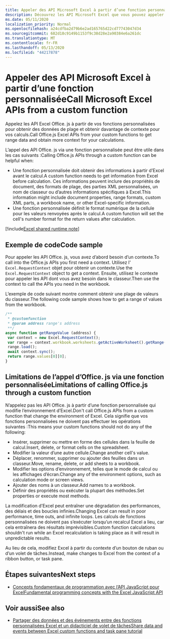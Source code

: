 ```yaml
---
title: Appeler des API Microsoft Excel à partir d’une fonction personnalisée
description: Découvrez les API Microsoft Excel que vous pouvez appeler à partir de votre fonction personnalisée.
ms.date: 05/11/2020
localization_priority: Normal
ms.openlocfilehash: a24cdfba2d79b6e2ad165765d22cd77743047d34
ms.sourcegitcommit: 682d18c9149b1153f9c38d28e2a90384e6a261dc
ms.translationtype: MT
ms.contentlocale: fr-FR
ms.lasthandoff: 05/13/2020
ms.locfileid: "44217878"
---
```

# <a name="call-microsoft-excel-apis-from-a-custom-function"></a><span data-ttu-id="3e09e-103">Appeler des API Microsoft Excel à partir d’une fonction personnalisée</span><span class="sxs-lookup"><span data-stu-id="3e09e-103">Call Microsoft Excel APIs from a custom function</span></span>

<span data-ttu-id="3e09e-104">Appelez les API Excel Office. js à partir de vos fonctions personnalisées pour obtenir des données de plage et obtenir davantage de contexte pour vos calculs.</span><span class="sxs-lookup"><span data-stu-id="3e09e-104">Call Office.js Excel APIs from your custom functions to get range data and obtain more context for your calculations.</span></span>

<span data-ttu-id="3e09e-105">L’appel des API Office. js via une fonction personnalisée peut être utile dans les cas suivants :</span><span class="sxs-lookup"><span data-stu-id="3e09e-105">Calling Office.js APIs through a custom function can be helpful when:</span></span>

- <span data-ttu-id="3e09e-106">Une fonction personnalisée doit obtenir des informations à partir d’Excel avant le calcul.</span><span class="sxs-lookup"><span data-stu-id="3e09e-106">A custom function needs to get information from Excel before calculation.</span></span> <span data-ttu-id="3e09e-107">Ces informations peuvent inclure des propriétés de document, des formats de plage, des parties XML personnalisées, un nom de classeur ou d’autres informations spécifiques à Excel.</span><span class="sxs-lookup"><span data-stu-id="3e09e-107">This information might include document properties, range formats, custom XML parts, a workbook name, or other Excel-specific information.</span></span>
- <span data-ttu-id="3e09e-108">Une fonction personnalisée définit le format numérique de la cellule pour les valeurs renvoyées après le calcul.</span><span class="sxs-lookup"><span data-stu-id="3e09e-108">A custom function will set the cell's number format for the return values after calculation.</span></span>

[!include[Excel shared runtime note](../includes/note-requires-shared-runtime.md)]

## <a name="code-sample"></a><span data-ttu-id="3e09e-109">Exemple de code</span><span class="sxs-lookup"><span data-stu-id="3e09e-109">Code sample</span></span>

<span data-ttu-id="3e09e-110">Pour appeler les API Office. js, vous avez d’abord besoin d’un contexte.</span><span class="sxs-lookup"><span data-stu-id="3e09e-110">To call into the Office.js APIs you first need a context.</span></span> <span data-ttu-id="3e09e-111">Utilisez l' `Excel.RequestContext` objet pour obtenir un contexte.</span><span class="sxs-lookup"><span data-stu-id="3e09e-111">Use the `Excel.RequestContext` object to get a context.</span></span> <span data-ttu-id="3e09e-112">Ensuite, utilisez le contexte pour appeler les API dont vous avez besoin dans le classeur.</span><span class="sxs-lookup"><span data-stu-id="3e09e-112">Then use the context to call the APIs you need in the workbook.</span></span>

<span data-ttu-id="3e09e-113">L’exemple de code suivant montre comment obtenir une plage de valeurs du classeur.</span><span class="sxs-lookup"><span data-stu-id="3e09e-113">The following code sample shows how to get a range of values from the workbook.</span></span>

```JavaScript
/**
 * @customfunction
 * @param address range's address
 **/
async function getRangeValue (address) {
 var context = new Excel.RequestContext();
 var range = context.workbook.worksheets.getActiveWorksheet().getRange(address);
 range.load();
 await context.sync();
 return range.values[0][0];
}
```

## <a name="limitations-of-calling-officejs-through-a-custom-function"></a><span data-ttu-id="3e09e-114">Limitations de l’appel d’Office. js via une fonction personnalisée</span><span class="sxs-lookup"><span data-stu-id="3e09e-114">Limitations of calling Office.js through a custom function</span></span>

<span data-ttu-id="3e09e-115">N’appelez pas les API Office. js à partir d’une fonction personnalisée qui modifie l’environnement d’Excel.</span><span class="sxs-lookup"><span data-stu-id="3e09e-115">Don't call Office.js APIs from a custom function that change the environment of Excel.</span></span> <span data-ttu-id="3e09e-116">Cela signifie que vos fonctions personnalisées ne doivent pas effectuer les opérations suivantes :</span><span class="sxs-lookup"><span data-stu-id="3e09e-116">This means your custom functions should not do any of the following:</span></span>

- <span data-ttu-id="3e09e-117">Insérer, supprimer ou mettre en forme des cellules dans la feuille de calcul.</span><span class="sxs-lookup"><span data-stu-id="3e09e-117">Insert, delete, or format cells on the spreadsheet.</span></span>
- <span data-ttu-id="3e09e-118">Modifier la valeur d’une autre cellule.</span><span class="sxs-lookup"><span data-stu-id="3e09e-118">Change another cell's value.</span></span>
- <span data-ttu-id="3e09e-119">Déplacer, renommer, supprimer ou ajouter des feuilles dans un classeur.</span><span class="sxs-lookup"><span data-stu-id="3e09e-119">Move, rename, delete, or add sheets to a workbook.</span></span>
- <span data-ttu-id="3e09e-120">Modifier les options d’environnement, telles que le mode de calcul ou les affichages d’écran.</span><span class="sxs-lookup"><span data-stu-id="3e09e-120">Change any of the environment options, such as calculation mode or screen views.</span></span>
- <span data-ttu-id="3e09e-121">Ajouter des noms à un classeur.</span><span class="sxs-lookup"><span data-stu-id="3e09e-121">Add names to a workbook.</span></span>
- <span data-ttu-id="3e09e-122">Définir des propriétés ou exécuter la plupart des méthodes.</span><span class="sxs-lookup"><span data-stu-id="3e09e-122">Set properties or execute most methods.</span></span>

<span data-ttu-id="3e09e-123">La modification d’Excel peut entraîner une dégradation des performances, des délais et des boucles infinies.</span><span class="sxs-lookup"><span data-stu-id="3e09e-123">Changing Excel can result in poor performance, time outs, and infinite loops.</span></span> <span data-ttu-id="3e09e-124">Les calculs de fonctions personnalisées ne doivent pas s’exécuter lorsqu’un recalcul Excel a lieu, car cela entraînera des résultats imprévisibles.</span><span class="sxs-lookup"><span data-stu-id="3e09e-124">Custom function calculations shouldn't run while an Excel recalculation is taking place as it will result in unpredictable results.</span></span>

<span data-ttu-id="3e09e-125">Au lieu de cela, modifiez Excel à partir du contexte d’un bouton de ruban ou d’un volet de tâches.</span><span class="sxs-lookup"><span data-stu-id="3e09e-125">Instead, make changes to Excel from the context of a ribbon button, or task pane.</span></span>

## <a name="next-steps"></a><span data-ttu-id="3e09e-126">Étapes suivantes</span><span class="sxs-lookup"><span data-stu-id="3e09e-126">Next steps</span></span>

- [<span data-ttu-id="3e09e-127">Concepts fondamentaux de programmation avec l’API JavaScript pour Excel</span><span class="sxs-lookup"><span data-stu-id="3e09e-127">Fundamental programming concepts with the Excel JavaScript API</span></span>](../reference/overview/excel-add-ins-reference-overview.md)

## <a name="see-also"></a><span data-ttu-id="3e09e-128">Voir aussi</span><span class="sxs-lookup"><span data-stu-id="3e09e-128">See also</span></span>

- [<span data-ttu-id="3e09e-129">Partager des données et des événements entre des fonctions personnalisées Excel et un didacticiel de volet de tâches</span><span class="sxs-lookup"><span data-stu-id="3e09e-129">Share data and events between Excel custom functions and task pane tutorial</span></span>](../tutorials/share-data-and-events-between-custom-functions-and-the-task-pane-tutorial.md)